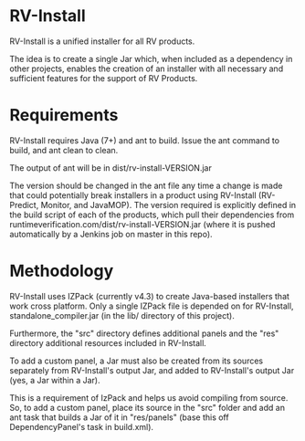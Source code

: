 RV-Install
=========
RV-Install is a unified installer for all RV products.

The idea is to create a single Jar which, when included as a dependency in other projects,
enables the creation of an installer with all necessary and sufficient features for the
support of RV Products.

Requirements
=========
RV-Install requires Java (7+) and ant to build.  Issue the ant command to build, and ant clean
to clean.

The output of ant will be in dist/rv-install-VERSION.jar

The version should be changed in the ant file any time a change is made that could potentially break
installers in a product using RV-Install (RV-Predict, Monitor, and JavaMOP).  The version required is
explicitly defined in the build script of each of the products, which pull their dependencies from
runtimeverification.com/dist/rv-install-VERSION.jar (where it is pushed automatically by a Jenkins
job on master in this repo).

Methodology
=========
RV-Install uses IZPack (currently v4.3) to create Java-based installers that work
cross platform.  Only a single IZPack file is depended on for RV-Install, standalone_compiler.jar
(in the lib/ directory of this project).

Furthermore, the "src" directory defines additional panels and the "res" directory additional
resources included in RV-Install.

To add a custom panel, a Jar must also be created from its sources separately from RV-Install's output
Jar, and added to RV-Install's output Jar (yes, a Jar within a Jar).

This is a requirement of IzPack and helps us avoid compiling from source.  So, to add a custom panel, place
its source in the "src" folder and add an ant task that builds a Jar of it in "res/panels" 
(base this off DependencyPanel's task in build.xml).
